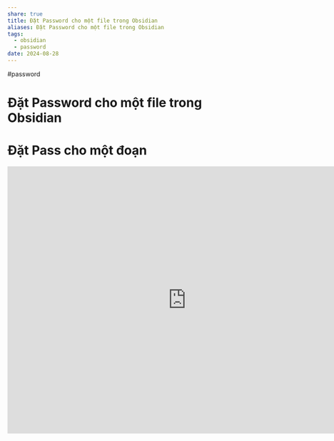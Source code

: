 ```yaml
---
share: true
title: Đặt Password cho một file trong Obsidian
aliases: Đặt Password cho một file trong Obsidian
tags:
  - obsidian
  - password
date: 2024-08-28
---
```

#password
# Đặt Password cho một file trong Obsidian
# Đặt Pass cho một đoạn
<iframe width="800" height="600" src="https://www.youtube.com/embed/EJLnf-PFR4c?si=1biiYBQYmnHfWUoO" title="YouTube video player" frameborder="0" allow="accelerometer; autoplay; clipboard-write; encrypted-media; gyroscope; picture-in-picture; web-share" referrerpolicy="strict-origin-when-cross-origin" allowfullscreen></iframe>